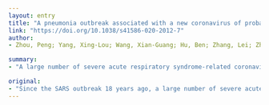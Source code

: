 ```yaml
---
layout: entry
title: "A pneumonia outbreak associated with a new coronavirus of probable bat origin"
link: "https://doi.org/10.1038/s41586-020-2012-7"
author:
- Zhou, Peng; Yang, Xing-Lou; Wang, Xian-Guang; Hu, Ben; Zhang, Lei; Zhang, Wei; Si, Hao-Rui; Zhu, Yan; Li, Bei; Huang, Chao-Lin; Chen, Hui-Dong; Chen, Jing; Luo, Yun; Guo, Hua; Jiang, Ren-Di; Liu, Mei-Qin; Chen, Ying; Shen, Xu-Rui; Wang, Xi; Zheng, Xiao-Shuang; Zhao, Kai; Chen, Quan-Jiao; Deng, Fei; Liu, Lin-Lin; Yan, Bing; Zhan, Fa-Xian; Wang, Yan-Yi; Xiao, Geng-Fu; Shi, Zheng-Li

summary:
- "A large number of severe acute respiratory syndrome-related coronaviruses (SARSr-CoV) have been discovered in their natural reservoir host, bats. Previous studies indicated that some of those bat SARSr CoVs have the potential to infect humans(5-7) The epidemic has caused 2,050 laboratory-confirmed infections with 56 fatal cases by 26 January 2020. Full-length genome sequences were obtained from five patients at the early stage of the outbreak."

original:
- "Since the SARS outbreak 18 years ago, a large number of severe acute respiratory syndrome-related coronaviruses (SARSr-CoV) have been discovered in their natural reservoir host, bats(1-4). Previous studies indicated that some of those bat SARSr-CoVs have the potential to infect humans(5-7). Here we report the identification and characterization of a novel coronavirus (2019-nCoV) which caused an epidemic of acute respiratory syndrome in humans in Wuhan, China. The epidemic, which started from 12 December 2019, has caused 2,050 laboratory-confirmed infections with 56 fatal cases by 26 January 2020. Full-length genome sequences were obtained from five patients at the early stage of the outbreak. They are almost identical to each other and share 79.5% sequence identify to SARS-CoV. Furthermore, it was found that 2019-nCoV is 96% identical at the whole-genome level to a bat coronavirus. The pairwise protein sequence analysis of seven conserved non-structural proteins show that this virus belongs to the species of SARSr-CoV. The 2019-nCoV virus was then isolated from the bronchoalveolar lavage fluid of a critically ill patient, which can be neutralized by sera from several patients. Importantly, we have confirmed that this novel CoV uses the same cell entry receptor, ACE2, as SARS-CoV."
---
```


